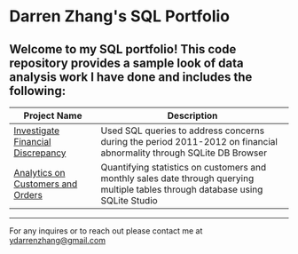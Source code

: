 # Darren Zhang's SQL Portfolio

## Welcome to my SQL portfolio! This code repository provides a sample look of data analysis work I have done and includes the following:

Project Name | Description 
------------ | ----------- 
[Investigate Financial Discrepancy](https://github.com/ydarrenzhang/SQL/tree/main/Investigate%20Financial%20Discrepancy) | Used SQL queries to address concerns during the period 2011-2012 on financial abnormality through SQLite DB Browser
[Analytics on Customers and Orders](https://github.com/ydarrenzhang/SQL/tree/main/Customer%20Orders%20Analysis) | Quantifying statistics on customers and monthly sales date through querying multiple tables through database using SQLite Studio
------------
For any inquires or to reach out please contact me at ydarrenzhang@gmail.com
